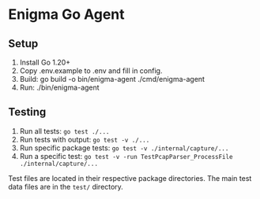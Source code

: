 # Enigma Go Agent

## Setup

1. Install Go 1.20+
2. Copy .env.example to .env and fill in config.
3. Build: go build -o bin/enigma-agent ./cmd/enigma-agent
4. Run: ./bin/enigma-agent

## Testing

1. Run all tests: `go test ./...`
2. Run tests with output: `go test -v ./...`
3. Run specific package tests: `go test -v ./internal/capture/...`
4. Run a specific test: `go test -v -run TestPcapParser_ProcessFile ./internal/capture/...`

Test files are located in their respective package directories. The main test data files are in the `test/` directory.

